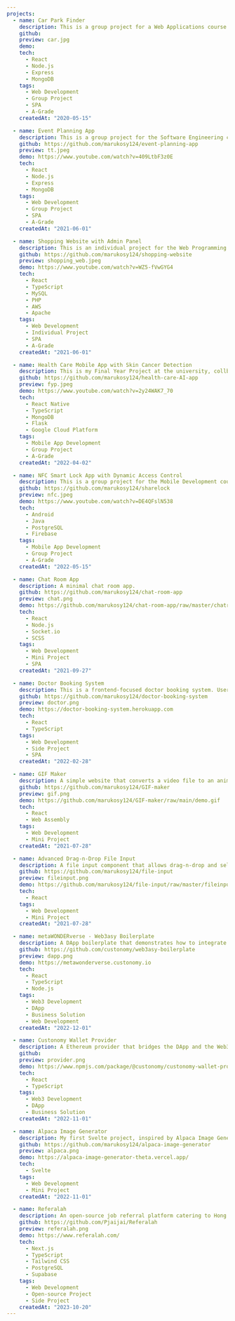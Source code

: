 ```yaml
---
projects:
  - name: Car Park Finder
    description: This is a group project for a Web Applications course at the university. This is a web application that help users to find the best and available car park in Hong Kong.
    github:
    preview: car.jpg
    demo:
    tech:
      - React
      - Node.js
      - Express
      - MongoDB
    tags:
      - Web Development
      - Group Project
      - SPA
      - A-Grade
    createdAt: "2020-05-15"

  - name: Event Planning App
    description: This is a group project for the Software Engineering course at the university. This is a web application that allow users to organize events more efficiently through a few simple steps. It also helps users to remove some unavailable options by comparing their calendars, and organizers can check all voting results in the dashboards. It is a time-saving tool for everyone.
    github: https://github.com/marukosy124/event-planning-app
    preview: tt.jpeg
    demo: https://www.youtube.com/watch?v=409LtbF3z0E
    tech:
      - React
      - Node.js
      - Express
      - MongoDB
    tags:
      - Web Development
      - Group Project
      - SPA
      - A-Grade
    createdAt: "2021-06-01"

  - name: Shopping Website with Admin Panel
    description: This is an individual project for the Web Programming & Security course at the university. This project aims to create a shopping website with an optional membership system. An admin panel is also included for data management. PayPal APIs are used for payment processing.
    github: https://github.com/marukosy124/shopping-website
    preview: shopping_web.jpeg
    demo: https://www.youtube.com/watch?v=WZ5-fVwGYG4
    tech:
      - React
      - TypeScript
      - MySQL
      - PHP
      - AWS
      - Apache
    tags:
      - Web Development
      - Individual Project
      - SPA
      - A-Grade
    createdAt: "2021-06-01"

  - name: Health Care Mobile App with Skin Cancer Detection
    description: This is my Final Year Project at the university, collborated another Computer Science student. This is a health care app integrated with skin cancer AI detection. Our group is responsible for the app development and AI integration, while the AI model is prepared by another group.
    github: https://github.com/marukosy124/health-care-AI-app
    preview: fyp.jpeg
    demo: https://www.youtube.com/watch?v=2y24WAK7_70
    tech:
      - React Native
      - TypeScript
      - MongoDB
      - Flask
      - Google Cloud Platform
    tags:
      - Mobile App Development
      - Group Project
      - A-Grade
    createdAt: "2022-04-02"

  - name: NFC Smart Lock App with Dynamic Access Control
    description: This is a group project for the Mobile Development course at the university. This is a mobile application that authenticates with email, and unlocks the door with NFC if the email has the authorization. A role-based authorization model is applied such that some but not all users can configure and share access to other users. It makes door unlocking easily shareable with configurable time limits. This project also involves a simulation of unlocking a lock.
    github: https://github.com/marukosy124/sharelock
    preview: nfc.jpeg
    demo: https://www.youtube.com/watch?v=DE4QFslN538
    tech:
      - Android
      - Java
      - PostgreSQL
      - Firebase
    tags:
      - Mobile App Development
      - Group Project
      - A-Grade
    createdAt: "2022-05-15"

  - name: Chat Room App
    description: A minimal chat room app.
    github: https://github.com/marukosy124/chat-room-app
    preview: chat.png
    demo: https://github.com/marukosy124/chat-room-app/raw/master/chatroom_demo.gif
    tech:
      - React
      - Node.js
      - Socket.io
      - SCSS
    tags:
      - Web Development
      - Mini Project
      - SPA
    createdAt: "2021-09-27"

  - name: Doctor Booking System
    description: This is a frontend-focused doctor booking system. Users can search and book doctors based on the doctors' availability. Users can also view and cancel the bookings if necessary. Note that this is originally a frontend engineer assessment, therefore the backend and database are given and limited by the assessment provider.
    github: https://github.com/marukosy124/doctor-booking-system
    preview: doctor.png
    demo: https://doctor-booking-system.herokuapp.com
    tech:
      - React
      - TypeScript
    tags:
      - Web Development
      - Side Project
      - SPA
    createdAt: "2022-02-28"

  - name: GIF Maker
    description: A simple website that converts a video file to an animated GIF using Web Assembly.
    github: https://github.com/marukosy124/GIF-maker
    preview: gif.png
    demo: https://github.com/marukosy124/GIF-maker/raw/main/demo.gif
    tech:
      - React
      - Web Assembly
    tags:
      - Web Development
      - Mini Project
    createdAt: "2021-07-28"

  - name: Advanced Drag-n-Drop File Input
    description: A file input component that allows drag-n-drop and select to upload directory or individual files.
    github: https://github.com/marukosy124/file-input
    preview: fileinput.png
    demo: https://github.com/marukosy124/file-input/raw/master/fileinput_demo.gif
    tech:
      - React
    tags:
      - Web Development
      - Mini Project
    createdAt: "2021-07-28"

  - name: metaWONDERverse - Web3asy Boilerplate
    description: A DApp boilerplate that demonstrates how to integrate Custonomy Widget and Custonomy Wallet Provider into a NFT marketplace.
    github: https://github.com/custonomy/web3asy-boilerplate
    preview: dapp.png
    demo: https://metawonderverse.custonomy.io
    tech:
      - React
      - TypeScript
      - Node.js
    tags:
      - Web3 Development
      - DApp
      - Business Solution
      - Web Development
    createdAt: "2022-12-01"

  - name: Custonomy Wallet Provider
    description: A Ethereum provider that bridges the DApp and the Web3asy widget.
    github:
    preview: provider.png
    demo: https://www.npmjs.com/package/@custonomy/custonomy-wallet-provider
    tech:
      - React
      - TypeScript
    tags:
      - Web3 Development
      - DApp
      - Business Solution
    createdAt: "2022-11-01"

  - name: Alpaca Image Generator
    description: My first Svelte project, inspired by Alpaca Image Generator from DevProjects.
    github: https://github.com/marukosy124/alpaca-image-generator
    preview: alpaca.png
    demo: https://alpaca-image-generator-theta.vercel.app/
    tech:
      - Svelte
    tags:
      - Web Development
      - Mini Project
    createdAt: "2022-11-01"

  - name: Referalah
    description: An open-source job referral platform catering to Hong Kong expatriates abroad, presently supporting 1500+ active users.
    github: https://github.com/Pjaijai/Referalah
    preview: referalah.png
    demo: https://www.referalah.com/
    tech:
      - Next.js
      - TypeScript
      - Tailwind CSS
      - PostgreSQL
      - Supabase
    tags:
      - Web Development
      - Open-source Project
      - Side Project
    createdAt: "2023-10-20"
---
```

